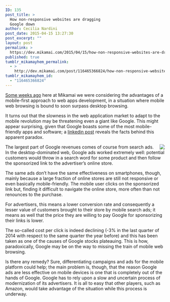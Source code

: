 ```yaml
---
ID: 135
post_title: >
  How non-responsive websites are dragging
  Google down
author: Cecilia Nardini
post_date: 2015-04-15 13:27:30
post_excerpt: ""
layout: post
permalink: >
  https://dev.mikamai.com/2015/04/15/how-non-responsive-websites-are-dragging-google/
published: true
tumblr_mikamayhem_permalink:
  - >
    http://dev.mikamai.com/post/116465366824/how-non-responsive-websites-are-dragging-google
tumblr_mikamayhem_id:
  - "116465366824"
---
```

<a href="http://dev.mikamai.com/post/112223671734/why-take-a-mobile-first-approach-to-web">Some weeks ago</a> here at Mikamai we were considering the advantages of a mobile-first approach to web apps development, in a situation where mobile web browsing is bound to soon surpass desktop browsing.

It turns out that the slowness in the web application market to adapt to the mobile revolution may be threatening even a giant like Google. This might appear surprising, given that Google boasts some of the most mobile-friendly apps and software; a <a href="https://www.linkedin.com/pulse/googles-most-important-business-has-huge-problem-nicholas-carlson">linkedin post</a> reveals the facts behind this apparent paradox.

<!--more-->

<img class="alignright" src="http://www.marketingdonut.co.uk/sites/default/files/Keyboardwithbuynowkey_506.jpg" align="right" />

The largest part of Google revenues comes of course from search ads. In the desktop-dominated web, Google ads worked extremely well: potential customers would throw in a search word for some product and then follow the sponsorized link to the advertiser’s online store.

The same ads don’t have the same effectiveness on smartphones, though, mainly because a large fraction of online stores are still not responsive or even basically mobile-friendly.
The mobile user clicks on the sponsorized link but, finding it difficult to navigate the online store, more often than not renounces to the purchase.

For advertisers, this means a lower conversion rate and consequently a lesser value of customers brought to their store by mobile search ads; it means as well that the price they are willing to pay Google for sponsorizing their links is lower.

The so-called cost per click is indeed declining (-3% in the last quarter of 2014 with respect to the same quarter the year before) and this has been taken as one of the causes of Google stocks plateauing. This is how, paradoxically, Google may be on the way to missing the train of mobile web browsing.

Is there any remedy? Sure, differentiating campaigns and ads for the mobile platform could help; the main problem is, though, that the reason Google ads are less effective on mobile devices is one that is completely out of the hands of Google. Google has to rely upon a slow and uncertain process of modernization of its advertisers. It is all to easy that other players, such as Amazon, would take advantage of the situation while this process is underway.